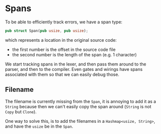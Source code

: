 # Spans

To be able to efficiently track errors, we have a span type:

```rust
pub struct Span(pub usize, pub usize);
```

which represents a location in the original source code:

* the first number is the offset in the source code file
* the second number is the length of the span (e.g. 1 character)

We start tracking spans in the lexer, and then pass them around to the parser, and then to the compiler. Even gates and wirings have spans associated with them so that we can easily debug those.

## Filename

The filename is currently missing from the `Span`, it is annoying to add it as a `String` because then we can't easily copy the span around (`String` is not `Copy` but `Clone`).

One way to solve this, is to add the filenames in a `Hashmap<usize, String>`, and have the `usize` be in the `Span`.
